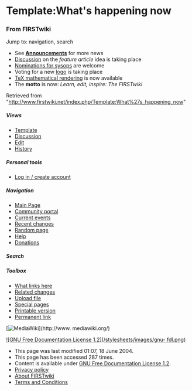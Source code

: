 # Template:What's happening now

### From FIRSTwiki

Jump to: navigation, search

  * See **[Announcements](/index.php/FIRSTwiki:Announcements "FIRSTwiki:Announcements" )** for more news 
  * [Discussion](/index.php/FIRSTwiki:Community_decisions "FIRSTwiki:Community decisions" ) on the _feature article_ idea is taking place 
  * [Nominations for sysops](/index.php/FIRSTwiki:Nominations_for_adminship "FIRSTwiki:Nominations for adminship" ) are welcome 
  * Voting for a new [logo](/index.php/FIRSTwiki:Logo_candidates "FIRSTwiki:Logo candidates" ) is taking place 
  * [TeX mathematical rendering](/index.php/FIRSTwiki:TeX_help "FIRSTwiki:TeX help" ) is now available 
  * The **motto** is now: _Learn, edit, inspire: The FIRSTwiki_

  

Retrieved from
"<http://www.firstwiki.net/index.php/Template:What%27s_happening_now>"

##### Views

  * [Template](/index.php/Template:What%27s_happening_now)
  * [Discussion](/index.php/Template_talk:What%27s_happening_now)
  * [Edit](/index.php?title=Template:What%27s_happening_now&action=edit)
  * [History](/index.php?title=Template:What%27s_happening_now&action=history)

##### Personal tools

  * [Log in / create account](/index.php?title=Special:Userlogin&returnto=Template:What%27s_happening_now)

[](/index.php/Main_Page "Main Page" )

##### Navigation

  * [Main Page](/index.php/Main_Page)
  * [Community portal](/index.php/FIRSTwiki:Community_portal)
  * [Current events](/index.php/Current_events)
  * [Recent changes](/index.php/Special:Recentchanges)
  * [Random page](/index.php/Special:Random)
  * [Help](/index.php/Help:Contents)
  * [Donations](/index.php/FIRSTwiki:Site_support)

##### Search



##### Toolbox

  * [What links here](/index.php/Special:Whatlinkshere/Template:What%27s_happening_now)
  * [Related changes](/index.php/Special:Recentchangeslinked/Template:What%27s_happening_now)
  * [Upload file](/index.php/Special:Upload)
  * [Special pages](/index.php/Special:Specialpages)
  * [Printable version](/index.php?title=Template:What%27s_happening_now&printable=yes)
  * [Permanent link](/index.php?title=Template:What%27s_happening_now&oldid=39470)

[![MediaWiki](/skins/common/images/poweredby_mediawiki_88x31.png)](http://www.
mediawiki.org/)

[![GNU Free Documentation License 1.2](/stylesheets/images/gnu-
fdl.png)](http://www.gnu.org/copyleft/fdl.html)

  * This page was last modified 01:07, 18 June 2004.
  * This page has been accessed 287 times.
  * Content is available under [GNU Free Documentation License 1.2](http://www.gnu.org/copyleft/fdl.html "http://www.gnu.org/copyleft/fdl.html" ).
  * [Privacy policy](/index.php/FIRSTwiki:Privacy_policy "FIRSTwiki:Privacy policy" )
  * [About FIRSTwiki](/index.php/FIRSTwiki:About "FIRSTwiki:About" )
  * [Terms and Conditions](/index.php/FIRSTwiki:Terms_and_conditions "FIRSTwiki:Terms and conditions" )

